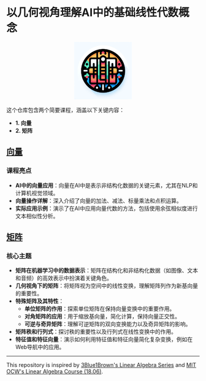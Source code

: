 # 以几何视角理解AI中的基础线性代数概念
<p align="center">
  <img width="150" height="150" src="icon.webp">
</p>

  这个仓库包含两个简要课程，涵盖以下关键内容：
 - **1. 向量**
 - **2. 矩阵**

## [向量](https://github.com/098765d/Basic-Linear-Algebra-Concepts-in-AI-A-Geometric-Perspective/blob/b0f52c9d510e8e50836032ad59e88cffab8eaeeb/Vector_Algebra.ipynb)

### 课程亮点

- **AI中的向量应用**：向量在AI中是表示非结构化数据的关键元素，尤其在NLP和计算机视觉领域。
- **向量操作详解**：深入介绍了向量的加法、减法、标量乘法和点积运算。
- **实际应用示例**：演示了在AI中应用向量代数的方法，包括使用余弦相似度进行文本相似性分析。

## [矩阵](https://github.com/098765d/Basic-Linear-Algebra-Concepts-in-AI-A-Geometric-Perspective/blob/97a3d69aa711928e5887e2617e5a24398453e3ad/Matrix_as_Linear_Transformation.ipynb)

### 核心主题

- **矩阵在机器学习中的数据表示**：矩阵在结构化和非结构化数据（如图像、文本和音频）的高效表示中扮演着关键角色。
- **几何视角下的矩阵**：将矩阵视为空间中的线性变换，理解矩阵列作为新基向量的重要性。
- **特殊矩阵及其特性**：
  - **单位矩阵的作用**：探索单位矩阵在保持向量变换中的重要作用。
  - **对角矩阵的应用**：用于缩放基向量，简化计算，保持向量正交性。
  - **可逆与奇异矩阵**：理解可逆矩阵的双向变换能力以及奇异矩阵的影响。
- **矩阵秩和行列式**：探讨秩的重要性以及行列式在线性变换中的作用。
- **特征值和特征向量**：演示如何利用特征值和特征向量简化复杂变换，例如在Web导航中的应用。


---
This repository is inspired by [3Blue1Brown's Linear Algebra Series](https://www.3blue1brown.com/topics/linear-algebra) and [MIT OCW's Linear Algebra Course (18.06)](https://ocw.mit.edu/courses/18-06-linear-algebra-spring-2010/).
